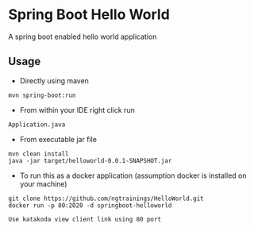# Spring Boot Hello World

A spring boot enabled hello world application

## Usage

- Directly using maven
```
mvn spring-boot:run
```

- From within your IDE right click run 
```
Application.java
```

- From executable jar file
```
mvn clean install
java -jar target/helloworld-0.0.1-SNAPSHOT.jar
```

- To run this as a docker application (assumption docker is installed on your machine)
```
git clone https://github.com/ngtrainings/HelloWorld.git
docker run -p 80:2020 -d springboot-helloworld

Use katakoda view client link using 80 port
```
